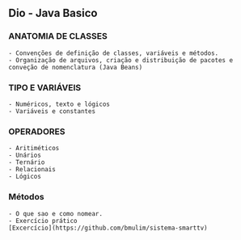## Dio - Java Basico

### ANATOMIA DE CLASSES

    - Convenções de definição de classes, variáveis e métodos.
    - Organização de arquivos, criação e distribuição de pacotes e conveção de nomenclatura (Java Beans)

### TIPO E VARIÁVEIS

    - Numéricos, texto e lógicos
    - Variáveis e constantes

### OPERADORES
    - Aritiméticos
    - Unários
    - Ternário
    - Relacionais
    - Lógicos

### Métodos
    - O que sao e como nomear.
    - Exercício prático 
    [Excercício](https://github.com/bmulim/sistema-smarttv)
